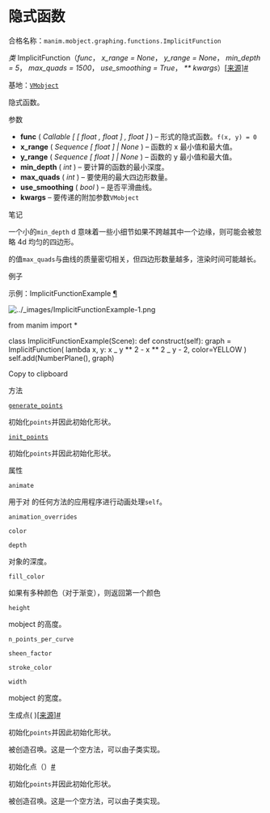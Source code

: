 # 隐式函数

合格名称：`manim.mobject.graphing.functions.ImplicitFunction`

_类_ ImplicitFunction（_func_， _x_range = None_， _y_range = None_， _min_depth = 5_， _max_quads = 1500_， _use_smoothing = True_， _\*\* kwargs_）[\[来源\]](../_modules/manim/mobject/graphing/functions.html#ImplicitFunction)[#](#manim.mobject.graphing.functions.ImplicitFunction "此定义的固定链接")

基地：[`VMobject`](manim.mobject.types.vectorized_mobject.VMobject.html#manim.mobject.types.vectorized_mobject.VMobject "manim.mobject.types.vectorized_mobject.VMobject")

隐式函数。

参数

- **func** ( _Callable_ _\[_ _\[_ _float_ _,_ _float_ _\]_ _,_ _float_ _\]_ ) – 形式的隐式函数。`f(x, y) = 0`
- **x_range** ( _Sequence_ _\[_ _float_ _\]_ _|_ _None_ ) – 函数的 x 最小值和最大值。
- **y_range** ( _Sequence_ _\[_ _float_ _\]_ _|_ _None_ ) – 函数的 y 最小值和最大值。
- **min_depth** ( _int_ ) – 要计算的函数的最小深度。
- **max_quads** ( _int_ ) – 要使用的最大四边形数量。
- **use_smoothing** ( _bool_ ) – 是否平滑曲线。
- **kwargs** – 要传递的附加参数`VMobject`

笔记

一个小的`min_depth` d 意味着一些小细节如果不跨越其中一个边缘，则可能会被忽略 4d 均匀的四边形。

的值`max_quads`与曲线的质量密切相关，但四边形数量越多，渲染时间可能越长。

例子

示例：ImplicitFunctionExample [¶](#implicitfunctionexample)

![../_images/ImplicitFunctionExample-1.png](../_images/ImplicitFunctionExample-1.png)

from manim import \*

class ImplicitFunctionExample(Scene):
def construct(self):
graph = ImplicitFunction(
lambda x, y: x _ y ** 2 - x ** 2 _ y - 2,
color=YELLOW
)
self.add(NumberPlane(), graph)

Copy to clipboard

方法

[`generate_points`](#manim.mobject.graphing.functions.ImplicitFunction.generate_points "manim.mobject.graphing.functions.ImplicitFunction.generate_points")

初始化`points`并因此初始化形状。

[`init_points`](#manim.mobject.graphing.functions.ImplicitFunction.init_points "manim.mobject.graphing.functions.ImplicitFunction.init_points")

初始化`points`并因此初始化形状。

属性

`animate`

用于对 的任何方法的应用程序进行动画处理`self`。

`animation_overrides`

`color`

`depth`

对象的深度。

`fill_color`

如果有多种颜色（对于渐变），则返回第一个颜色

`height`

mobject 的高度。

`n_points_per_curve`

`sheen_factor`

`stroke_color`

`width`

mobject 的宽度。

生成点( )[\[来源\]](../_modules/manim/mobject/graphing/functions.html#ImplicitFunction.generate_points)[#](#manim.mobject.graphing.functions.ImplicitFunction.generate_points "此定义的固定链接")

初始化`points`并因此初始化形状。

被创造召唤。这是一个空方法，可以由子类实现。

初始化点（）[#](#manim.mobject.graphing.functions.ImplicitFunction.init_points "此定义的固定链接")

初始化`points`并因此初始化形状。

被创造召唤。这是一个空方法，可以由子类实现。
